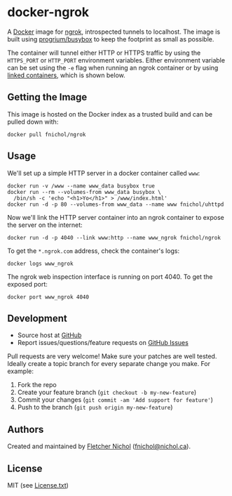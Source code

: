# docker-ngrok

A [Docker][docker] image for [ngrok][ngrok], introspected tunnels to localhost. The image is built using [progrium/busybox][progrium_busybox] to keep the footprint as small as possible.

The container will tunnel either HTTP or HTTPS traffic by using the `HTTPS_PORT` or `HTTP_PORT` environment variables. Either environment variable can be set using the `-e` flag when running an ngrok container or by using [linked containers](https://docs.docker.com/userguide/dockerlinks/#container-linking), which is shown below.

## Getting the Image

This image is hosted on the Docker index as a trusted build and can be pulled down with:

    docker pull fnichol/ngrok

## Usage

We'll set up a simple HTTP server in a docker container called `www`:

    docker run -v /www --name www_data busybox true
    docker run --rm --volumes-from www_data busybox \
      /bin/sh -c 'echo "<h1>Yo</h1>" > /www/index.html'
    docker run -d -p 80 --volumes-from www_data --name www fnichol/uhttpd

Now we'll link the HTTP server container into an ngrok container to expose the server on the internet:

    docker run -d -p 4040 --link www:http --name www_ngrok fnichol/ngrok

To get the `*.ngrok.com` address, check the container's logs:

    docker logs www_ngrok

The ngrok web inspection interface is running on port 4040. To get the exposed port:

    docker port www_ngrok 4040

## Development

* Source host at [GitHub][repo]
* Report issues/questions/feature requests on [GitHub Issues][issues]

Pull requests are very welcome! Make sure your patches are well tested. Ideally create a topic branch for every separate change you make. For example:

1. Fork the repo
2. Create your feature branch (`git checkout -b my-new-feature`)
3. Commit your changes (`git commit -am 'Add support for feature'`)
4. Push to the branch (`git push origin my-new-feature`)

## Authors

Created and maintained by [Fletcher Nichol][fnichol] (<fnichol@nichol.ca>).

## License

MIT (see [License.txt][license])

[fnichol]:  https://github.com/fnichol
[repo]:     https://github.com/fnichol/docker-ngrok
[issues]:   https://github.com/fnichol/docker-ngrok/issues
[license]:  https://github.com/fnichol/docker-ngrok/blob/master/License.txt

[docker]:           https://www.docker.io/
[progrium_busybox]: https://github.com/progrium/busybox
[ngrok]:            https://ngrok.com/
